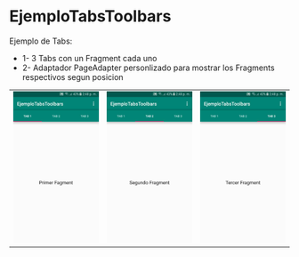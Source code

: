 # EjemploTabsToolbars
Ejemplo de Tabs:
- 1- 3 Tabs con un Fragment cada uno
- 2- Adaptador PageAdapter personlizado para mostrar los Fragments respectivos segun posicion

<table style="width:100%">
	<tr>
		<td><img src="https://github.com/namelessbliss/EjemploTabsToolbars/blob/master/capturas/1.png" ></td>
		<td><img src="https://github.com/namelessbliss/EjemploTabsToolbars/blob/master/capturas/2.png" ></td>
		<td><img src="https://github.com/namelessbliss/EjemploTabsToolbars/blob/master/capturas/3.png" ></td>
	</tr>
</table> 